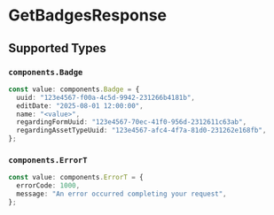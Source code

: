 # GetBadgesResponse


## Supported Types

### `components.Badge`

```typescript
const value: components.Badge = {
  uuid: "123e4567-f00a-4c5d-9942-231266b4181b",
  editDate: "2025-08-01 12:00:00",
  name: "<value>",
  regardingFormUuid: "123e4567-70ec-41f0-956d-2312611c63ab",
  regardingAssetTypeUuid: "123e4567-afc4-4f7a-81d0-231262e168fb",
};
```

### `components.ErrorT`

```typescript
const value: components.ErrorT = {
  errorCode: 1000,
  message: "An error occurred completing your request",
};
```


